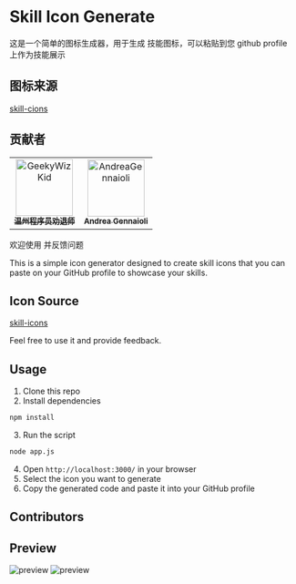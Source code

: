 # Skill Icon Generate
这是一个简单的图标生成器，用于生成 技能图标，可以粘贴到您 github profile 上作为技能展示

## 图标来源
[skill-cions](https://github.com/tandpfun/skill-icons)

## 贡献者

<!-- readme: collaborators,contributors -start -->
<table>
<tr>
    <td align="center">
        <a href="https://github.com/GeekyWizKid">
            <img src="https://avatars.githubusercontent.com/u/133981481?v=4" width="100;" alt="GeekyWizKid"/>
            <br />
            <sub><b>温州程序员劝退师</b></sub>
        </a>
    </td>
    <td align="center">
        <a href="https://github.com/AndreaGennaioli">
            <img src="https://avatars.githubusercontent.com/u/63359650?v=4" width="100;" alt="AndreaGennaioli"/>
            <br />
            <sub><b>Andrea Gennaioli</b></sub>
        </a>
    </td></tr>
</table>
<!-- readme: collaborators,contributors -end -->

欢迎使用 并反馈问题

This is a simple icon generator designed to create skill icons that you can paste on your GitHub profile to showcase your skills.

## Icon Source
[skill-icons](https://github.com/tandpfun/skill-icons)

Feel free to use it and provide feedback.

## Usage
1. Clone this repo
2. Install dependencies
```bash
npm install
```
3. Run the script
```bash
node app.js
```
4. Open `http://localhost:3000/` in your browser
5. Select the icon you want to generate
6. Copy the generated code and paste it into your GitHub profile

## Contributors

<!-- readme: collaborators,contributors -start -->
<!-- readme: collaborators,contributors -end -->
## Preview
![preview](https://i.imgur.com/oUnpZMT.jpg)
![preview](https://i.imgur.com/k4Vdi9i.jpg)